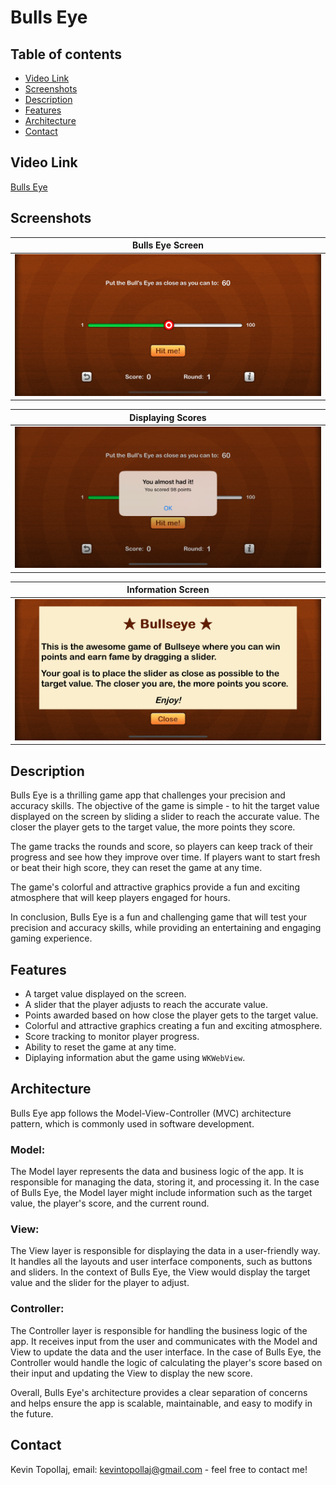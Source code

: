 # Bulls Eye

## Table of contents
* [Video Link](#video-link)
* [Screenshots](#screenshots)
* [Description](#description)
* [Features](#Features)
* [Architecture](#architecture)
* [Contact](#contact)


## Video Link

[Bulls Eye](https://www.linkedin.com/feed/update/urn:li:activity:7048308097064275968/)



## Screenshots

Bulls Eye Screen           |  
:-------------------------:|
![](./img/S1.png)          |  

Displaying Scores          |  
:-------------------------:|
![](./img/S2.png)          |  

Information Screen         |  
:-------------------------:|
![](./img/S3.png)          | 



## Description

Bulls Eye is a thrilling game app that challenges your precision and accuracy skills. The objective of the game is simple - to hit the target value displayed on the screen by sliding a slider to reach the accurate value. The closer the player gets to the target value, the more points they score.

The game tracks the rounds and score, so players can keep track of their progress and see how they improve over time. If players want to start fresh or beat their high score, they can reset the game at any time.

The game's colorful and attractive graphics provide a fun and exciting atmosphere that will keep players engaged for hours.

In conclusion, Bulls Eye is a fun and challenging game that will test your precision and accuracy skills, while providing an entertaining and engaging gaming experience.



## Features

- A target value displayed on the screen.
- A slider that the player adjusts to reach the accurate value.
- Points awarded based on how close the player gets to the target value.
- Colorful and attractive graphics creating a fun and exciting atmosphere.
- Score tracking to monitor player progress.
- Ability to reset the game at any time.
- Diplaying information abut the game using `WKWebView`.



## Architecture

Bulls Eye app follows the Model-View-Controller (MVC) architecture pattern, which is commonly used in software development.

### Model:

The Model layer represents the data and business logic of the app. It is responsible for managing the data, storing it, and processing it. In the case of Bulls Eye, the Model layer might include information such as the target value, the player's score, and the current round.

### View:

The View layer is responsible for displaying the data in a user-friendly way. It handles all the layouts and user interface components, such as buttons and sliders. In the context of Bulls Eye, the View would display the target value and the slider for the player to adjust.

### Controller:

The Controller layer is responsible for handling the business logic of the app. It receives input from the user and communicates with the Model and View to update the data and the user interface. In the case of Bulls Eye, the Controller would handle the logic of calculating the player's score based on their input and updating the View to display the new score.

Overall, Bulls Eye's architecture provides a clear separation of concerns and helps ensure the app is scalable, maintainable, and easy to modify in the future.

## Contact
Kevin Topollaj, email: kevintopollaj@gmail.com - feel free to contact me!
